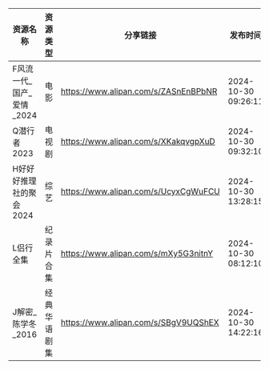| 资源名称             | 资源类型   | 分享链接                                 | 发布时间                |
| ---------------- | ------ | ------------------------------------ | ------------------- |
| F风流一代_国产_爱情_2024 | 电影     | https://www.alipan.com/s/ZASnEnBPbNR | 2024-10-30 09:26:11 |
| Q潜行者2023         | 电视剧    | https://www.alipan.com/s/XKakqvgpXuD | 2024-10-30 09:32:10 |
| H好好好推理社的聚会2024   | 综艺     | https://www.alipan.com/s/UcyxCgWuFCU | 2024-10-30 13:28:15 |
| L侣行全集            | 纪录片合集  | https://www.alipan.com/s/mXy5G3nitnY | 2024-10-30 08:12:10 |
| J解密_陈学冬_2016     | 经典华语剧集 | https://www.alipan.com/s/SBgV9UQShEX | 2024-10-30 14:22:16 |
